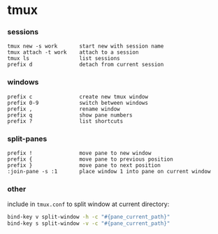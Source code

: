 # tmux
### sessions
```
tmux new -s work       start new with session name
tmux attach -t work    attach to a session
tmux ls                list sessions
prefix d               detach from current session
```

### windows
```
prefix c               create new tmux window
prefix 0-9             switch between windows
prefix ,               rename window
prefix q               show pane numbers
prefix ?               list shortcuts
```

### split-panes
```
prefix !               move pane to new window
prefix {               move pane to previous position
prefix }               move pane to next position
:join-pane -s :1       place window 1 into pane on current window
```

### other
include in `tmux.conf` to split window at current directory:
```bash
bind-key v split-window -h -c "#{pane_current_path}"
bind-key s split-window -v -c "#{pane_current_path}"
```
